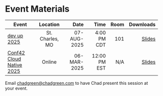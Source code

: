 # Event Materials

| Event | Location | Date | Time | Room | Downloads |
|-------|:--------:|-----:|-----:|-----:|----------:|
| [dev up 2025](https://devupconf.org/) | St. Charles, MO | 07-AUG-2025 | 4:00 PM CDT | 101 | [Slides](InDefenseOfMicroservices-DevUp2025.pdf) |
| [Conf42 Cloud Native 2025](https://www.conf42.com/Cloud_Native_2025_Chad_Green_microservices_architecture_defense) | Online | 06-MAR-2025 | 12:00 PM EST | N/A | [Slides](InDefenseOfMicroservices-Conf42.pdf) |

Email [chadgreen@chadgreen.com](mailto:chadgreen@chadgreen.com?subject=Presentation%20Request:%20Presentation%20Title) to have Chad present this session at your event.
